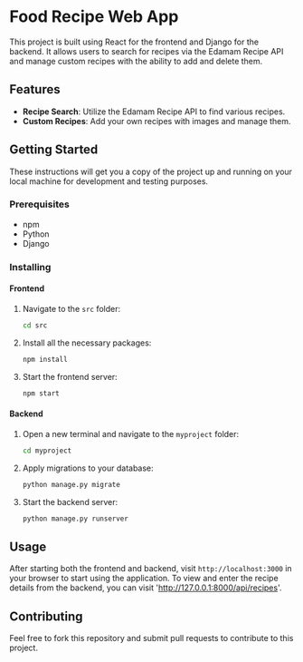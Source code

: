 # Food Recipe Web App

This project is built using React for the frontend and Django for the backend. It allows users to search for recipes via the Edamam Recipe API and manage custom recipes with the ability to add and delete them.

## Features

- **Recipe Search**: Utilize the Edamam Recipe API to find various recipes.
- **Custom Recipes**: Add your own recipes with images and manage them.

## Getting Started

These instructions will get you a copy of the project up and running on your local machine for development and testing purposes.

### Prerequisites

- npm
- Python
- Django

### Installing

#### Frontend

1. Navigate to the `src` folder:
    ```bash
    cd src
    ```
2. Install all the necessary packages:
    ```bash
    npm install
    ```
3. Start the frontend server:
    ```bash
    npm start
    ```

#### Backend

1. Open a new terminal and navigate to the `myproject` folder:
    ```bash
    cd myproject
    ```
2. Apply migrations to your database:
    ```bash
    python manage.py migrate
    ```
3. Start the backend server:
    ```bash
    python manage.py runserver
    ```

## Usage

After starting both the frontend and backend, visit `http://localhost:3000` in your browser to start using the application.
To view and enter the recipe details from the backend, you can visit 'http://127.0.0.1:8000/api/recipes'.

## Contributing

Feel free to fork this repository and submit pull requests to contribute to this project.
